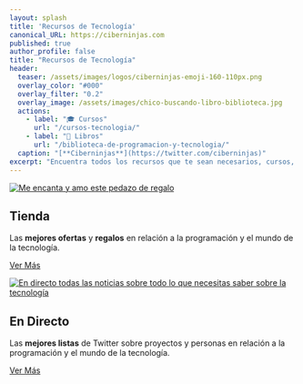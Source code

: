 ```yaml
---
layout: splash
title: 'Recursos de Tecnología'
canonical_URL: https://ciberninjas.com
published: true
author_profile: false
title: "Recursos de Tecnología"
header:
  teaser: /assets/images/logos/ciberninjas-emoji-160-110px.png
  overlay_color: "#000"
  overlay_filter: "0.2"
  overlay_image: /assets/images/chico-buscando-libro-biblioteca.jpg
  actions:
    - label: "🎓 Cursos"
      url: "/cursos-tecnologia/"
    - label: "📖 Libros"
      url: "/biblioteca-de-programacion-y-tecnologia/"
  caption: "[**Ciberninjas**](https://twitter.com/ciberninjas)"
excerpt: "Encuentra todos los recursos que te sean necesarios, cursos, libros en PDF, videotutoriales, artículos y mucho más.."
---
```


<div class="feature__wrapper">
<div class="feature__item--left">
    <div class="archive__item">
        <div class="archive__item-teaser">
            <a href="/catalogo/amazon/" alt="El Regalazo del Año"><img src="https://i.ibb.co/TK5yj59/regalo-pequeno-disfrutando.gif" alt="Me encanta y amo este pedazo de regalo"></a>
        </div>
        <div class="archive__item-body">
            <h2 class="archive__item-title">Tienda</h2>
            <div class="archive__item-excerpt">
                <p>Las <strong>mejores ofertas</strong> y <strong>regalos</strong> en relación a la programación y el mundo de la tecnología.</p>
            </div>
            <p><a href="/catalogo/amazon/" class="btn btn--primary">Ver Más</a></p>
        </div>
    </div>
</div>
</div>

<div class="feature__wrapper">
<div class="feature__item--left">
    <div class="archive__item">
        <div class="archive__item-teaser">
            <a href="/catalogo/amazon/" alt="El Regalazo del Año"><img src="https://i.ibb.co/n7VWkj4/directo-twitter.gif" alt="En directo todas las noticias sobre todo lo que necesitas saber sobre la tecnología"></a>
        </div>
        <div class="archive__item-body">
            <h2 class="archive__item-title">En Directo</h2>
            <div class="archive__item-excerpt">
                <p>Las <strong>mejores listas</strong> de Twitter sobre proyectos y personas en relación a la programación y el mundo de la tecnología.</p>
            </div>
            <p><a href="/catalogo/amazon/" class="btn btn--primary">Ver Más</a></p>
        </div>
    </div>
</div>
</div>